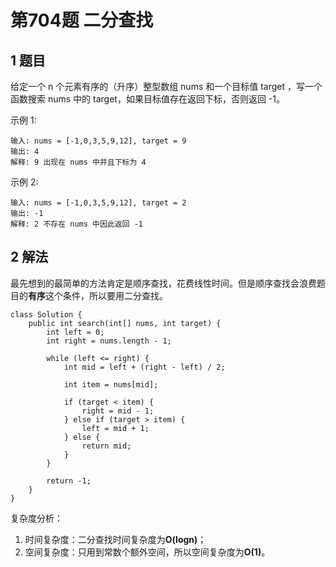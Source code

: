 # 第704题 二分查找

## 1 题目

给定一个 n 个元素有序的（升序）整型数组 nums 和一个目标值 target  ，写一个函数搜索 nums 中的 target，如果目标值存在返回下标，否则返回 -1。

示例 1:

```
输入: nums = [-1,0,3,5,9,12], target = 9
输出: 4
解释: 9 出现在 nums 中并且下标为 4
```

示例 2:

```
输入: nums = [-1,0,3,5,9,12], target = 2
输出: -1
解释: 2 不存在 nums 中因此返回 -1
```

## 2 解法

最先想到的最简单的方法肯定是顺序查找，花费线性时间。但是顺序查找会浪费题目的**有序**这个条件，所以要用二分查找。

```
class Solution {
    public int search(int[] nums, int target) {
        int left = 0;
        int right = nums.length - 1;

        while (left <= right) {
            int mid = left + (right - left) / 2;

            int item = nums[mid];

            if (target < item) {
                right = mid - 1;
            } else if (target > item) {
                left = mid + 1;
            } else {
                return mid;
            }
        }

        return -1;
    }
}
```

复杂度分析：

1. 时间复杂度：二分查找时间复杂度为**O(logn)**；
2. 空间复杂度：只用到常数个额外空间，所以空间复杂度为**O(1)**。